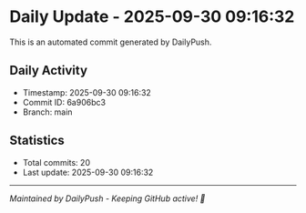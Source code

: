 # Daily Update - 2025-09-30 09:16:32

This is an automated commit generated by DailyPush.

## Daily Activity
- Timestamp: 2025-09-30 09:16:32
- Commit ID: 6a906bc3
- Branch: main

## Statistics
- Total commits: 20
- Last update: 2025-09-30 09:16:32

---
*Maintained by DailyPush - Keeping GitHub active! 🚀*
